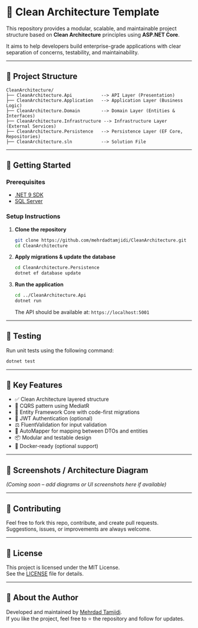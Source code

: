 # 🧱 Clean Architecture Template

This repository provides a modular, scalable, and maintainable project structure based on **Clean Architecture** principles using **ASP.NET Core**.

It aims to help developers build enterprise-grade applications with clear separation of concerns, testability, and maintainability.

---

## 📁 Project Structure

```
CleanArchitecture/
├── CleanArchitecture.Api           --> API Layer (Presentation)
├── CleanArchitecture.Application   --> Application Layer (Business Logic)
├── CleanArchitecture.Domain        --> Domain Layer (Entities & Interfaces)
├── CleanArchitecture.Infrastructure --> Infrastructure Layer (External Services)
├── CleanArchitecture.Persistence   --> Persistence Layer (EF Core, Repositories)
├── CleanArchitecture.sln           --> Solution File
```

---

## 🚀 Getting Started

### Prerequisites

- [.NET 9 SDK](https://dotnet.microsoft.com/download/dotnet/9.0)
- [SQL Server](https://www.microsoft.com/en-us/sql-server/sql-server-downloads)

### Setup Instructions

1. **Clone the repository**

   ```bash
   git clone https://github.com/mehrdadtamjidi/CleanArchitecture.git
   cd CleanArchitecture
   ```

2. **Apply migrations & update the database**

   ```bash
   cd CleanArchitecture.Persistence
   dotnet ef database update
   ```

3. **Run the application**

   ```bash
   cd ../CleanArchitecture.Api
   dotnet run
   ```

   The API should be available at: `https://localhost:5001`

---

## 🧪 Testing

Run unit tests using the following command:

```bash
dotnet test
```

---

## 📌 Key Features

- ✅ Clean Architecture layered structure
- 🧠 CQRS pattern using MediatR
- 🧾 Entity Framework Core with code-first migrations
- 🔐 JWT Authentication (optional)
- ⚖️ FluentValidation for input validation
- 🔄 AutoMapper for mapping between DTOs and entities
- 📦 Modular and testable design
- 🐳 Docker-ready (optional support)

---

## 📸 Screenshots / Architecture Diagram

*(Coming soon – add diagrams or UI screenshots here if available)*

---

## 🤝 Contributing

Feel free to fork this repo, contribute, and create pull requests.  
Suggestions, issues, or improvements are always welcome.

---

## 📄 License

This project is licensed under the MIT License.  
See the [LICENSE](LICENSE) file for details.

---

## 🙋 About the Author

Developed and maintained by [Mehrdad Tamjidi](https://github.com/mehrdadtamjidi).  
If you like the project, feel free to ⭐ the repository and follow for updates.
